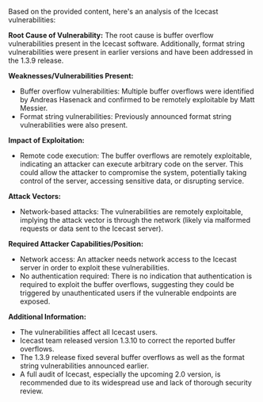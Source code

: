 Based on the provided content, here's an analysis of the Icecast vulnerabilities:

**Root Cause of Vulnerability:**
The root cause is buffer overflow vulnerabilities present in the Icecast software. Additionally, format string vulnerabilities were present in earlier versions and have been addressed in the 1.3.9 release.

**Weaknesses/Vulnerabilities Present:**
- Buffer overflow vulnerabilities: Multiple buffer overflows were identified by Andreas Hasenack and confirmed to be remotely exploitable by Matt Messier.
- Format string vulnerabilities: Previously announced format string vulnerabilities were also present.

**Impact of Exploitation:**
- Remote code execution: The buffer overflows are remotely exploitable, indicating an attacker can execute arbitrary code on the server. This could allow the attacker to compromise the system, potentially taking control of the server, accessing sensitive data, or disrupting service.

**Attack Vectors:**
- Network-based attacks: The vulnerabilities are remotely exploitable, implying the attack vector is through the network (likely via malformed requests or data sent to the Icecast server).

**Required Attacker Capabilities/Position:**
- Network access: An attacker needs network access to the Icecast server in order to exploit these vulnerabilities.
- No authentication required: There is no indication that authentication is required to exploit the buffer overflows, suggesting they could be triggered by unauthenticated users if the vulnerable endpoints are exposed.

**Additional Information:**
- The vulnerabilities affect all Icecast users.
- Icecast team released version 1.3.10 to correct the reported buffer overflows.
- The 1.3.9 release fixed several buffer overflows as well as the format string vulnerabilities announced earlier.
- A full audit of Icecast, especially the upcoming 2.0 version, is recommended due to its widespread use and lack of thorough security review.